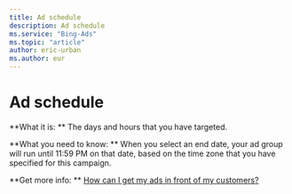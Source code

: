 ```yaml
---
title: Ad schedule
description: Ad schedule
ms.service: "Bing-Ads"
ms.topic: "article"
author: eric-urban
ms.author: eur
---
```


# Ad schedule

**What it is: **       The days and hours that you have targeted.

**What you need to know: **	   When you select an end date, your ad group will run until 11:59 PM on that date, based on the time zone that you have specified for this campaign.

**Get more info: **    [How can I get my ads in front of my customers?](../hlp_BA_CONC_Targeting.md)


